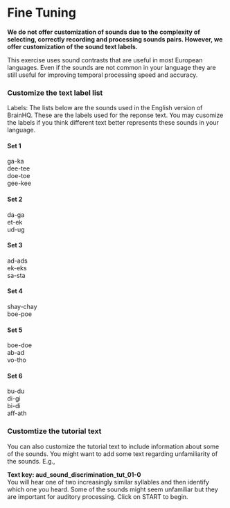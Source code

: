 Fine Tuning
=============================

**We do not offer customization of sounds due to the complexity of selecting, correctly recording and processing sounds pairs. However, we offer customization of the sound text labels.**

This exercise uses sound contrasts that are useful in most European languages. Even if the sounds are not common in your language they are still useful for improving temporal processing speed and accuracy. 

### Customize the text label list
Labels: The lists below are the sounds used in the English version of BrainHQ. These are the labels used for the reponse text. You may cusomize the labels if you think different text better represents these sounds in your language. 

#### Set 1
ga-ka  
dee-tee  
doe-toe  
gee-kee  

#### Set 2 
da-ga  
et-ek  
ud-ug  
  
#### Set 3
ad-ads  
ek-eks  
sa-sta  
  
#### Set 4 
shay-chay  
boe-poe  
  
#### Set 5
boe-doe  
ab-ad  
vo-tho   
  
#### Set 6 
bu-du  
di-gi  
bi-di  
aff-ath    

### Customtize the tutorial text
You can also customize the tutorial text to include information about some of the sounds. You might want to add some text regarding unfamiliarity of the sounds. E.g., 

__Text key: aud_sound_discrimination_tut_01-0__  
You will hear one of two increasingly similar syllables and then identify which one you heard. Some of the sounds might seem unfamiliar but they are important for auditory processing.  Click on START to begin.
